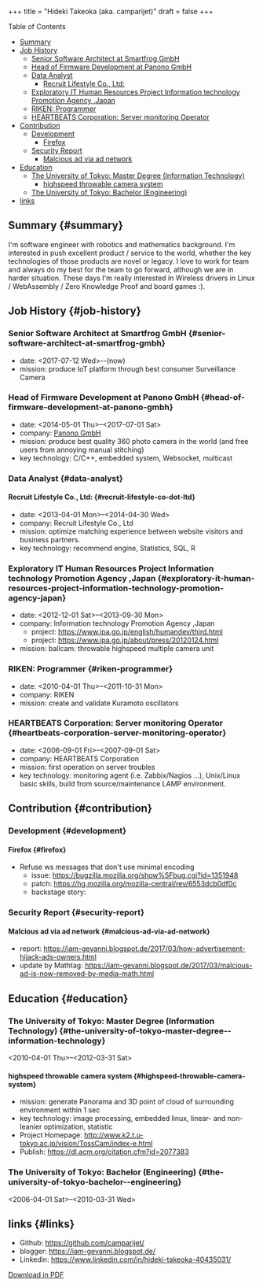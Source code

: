 +++
title = "Hideki Takeoka (aka. camparijet)"
draft = false
+++

<div class="ox-hugo-toc toc">
<div></div>

<div class="heading">Table of Contents</div>

- [Summary](#summary)
- [Job History](#job-history)
    - [Senior Software Architect at Smartfrog GmbH](#senior-software-architect-at-smartfrog-gmbh)
    - [Head of Firmware Development at Panono GmbH](#head-of-firmware-development-at-panono-gmbh)
    - [Data Analyst](#data-analyst)
        - [Recruit Lifestyle Co., Ltd:](#recruit-lifestyle-co-dot-ltd)
    - [Exploratory IT Human Resources Project Information technology Promotion Agency ,Japan](#exploratory-it-human-resources-project-information-technology-promotion-agency-japan)
    - [RIKEN: Programmer](#riken-programmer)
    - [HEARTBEATS Corporation: Server monitoring Operator](#heartbeats-corporation-server-monitoring-operator)
- [Contribution](#contribution)
    - [Development](#development)
        - [Firefox](#firefox)
    - [Security Report](#security-report)
        - [Malcious ad via ad network](#malcious-ad-via-ad-network)
- [Education](#education)
    - [The University of Tokyo: Master Degree (Information Technology)](#the-university-of-tokyo-master-degree--information-technology)
        - [highspeed throwable camera system](#highspeed-throwable-camera-system)
    - [The University of Tokyo: Bachelor (Engineering)](#the-university-of-tokyo-bachelor--engineering)
- [links](#links)

</div>
<!--endtoc-->



## Summary {#summary}

I'm software engineer with robotics and mathematics background. I'm interested in push excellent product / service to the world, whether the key technologies of those products are novel or legacy. I love to work for team and always do my best for the team to go forward, although we are in harder situation. These days I'm really interested in Wireless drivers in Linux / WebAssembly / Zero Knowledge Proof and board games :).


## Job History {#job-history}


### Senior Software Architect at Smartfrog GmbH {#senior-software-architect-at-smartfrog-gmbh}

-   date: <span class="timestamp-wrapper"><span class="timestamp">&lt;2017-07-12 Wed&gt;</span></span>--(now)
-   mission: produce IoT platform through best consumer Surveillance Camera


### Head of Firmware Development at Panono GmbH {#head-of-firmware-development-at-panono-gmbh}

-   date: <span class="timestamp-wrapper"><span class="timestamp">&lt;2014-05-01 Thu&gt;&#x2013;&lt;2017-07-01 Sat&gt;</span></span>
-   company: [Panono GmbH](https://www.panono.com/)
-   mission: produce best quality 360 photo camera in the world (and free users from annoying manual stitching)
-   key technology: C/C++, embedded system, Websocket, multicast


### Data Analyst {#data-analyst}


#### Recruit Lifestyle Co., Ltd: {#recruit-lifestyle-co-dot-ltd}

-   date: <span class="timestamp-wrapper"><span class="timestamp">&lt;2013-04-01 Mon&gt;&#x2013;&lt;2014-04-30 Wed&gt;</span></span>
-   company: Recruit Lifestyle Co., Ltd
-   mission: optimize matching experience between website visitors and business partners.
-   key technology: recommend engine, Statistics, SQL, R


### Exploratory IT Human Resources Project Information technology Promotion Agency ,Japan {#exploratory-it-human-resources-project-information-technology-promotion-agency-japan}

-   date: <span class="timestamp-wrapper"><span class="timestamp">&lt;2012-12-01 Sat&gt;&#x2013;&lt;2013-09-30 Mon&gt;</span></span>
-   company: Information technology Promotion Agency ,Japan
    -   project: <https://www.ipa.go.jp/english/humandev/third.html>
    -   project: <https://www.ipa.go.jp/about/press/20120124.html>
-   mission: ballcam: throwable highspeed multiple camera unit


### RIKEN: Programmer {#riken-programmer}

-   date: <span class="timestamp-wrapper"><span class="timestamp">&lt;2010-04-01 Thu&gt;&#x2013;&lt;2011-10-31 Mon&gt;</span></span>
-   company: RIKEN
-   mission: create and validate Kuramoto oscillators


### HEARTBEATS Corporation: Server monitoring Operator {#heartbeats-corporation-server-monitoring-operator}

-   date: <span class="timestamp-wrapper"><span class="timestamp">&lt;2006-09-01 Fri&gt;&#x2013;&lt;2007-09-01 Sat&gt;</span></span>
-   company: HEARTBEATS Corporation
-   mission: first operation on server troubles
-   key technology: monitoring agent (i.e. Zabbix/Nagios ...), Unix/Linux basic skills, build from source/maintenance LAMP environment.


## Contribution {#contribution}


### Development {#development}


#### Firefox {#firefox}

-   Refuse ws messages that don't use minimal encoding
    -   issue: <https://bugzilla.mozilla.org/show%5Fbug.cgi?id=1351948>
    -   patch: <https://hg.mozilla.org/mozilla-central/rev/6553dcb0df0c>
    -   backstage story:


### Security Report {#security-report}


#### Malcious ad via ad network {#malcious-ad-via-ad-network}

-   report: <https://iam-gevanni.blogspot.de/2017/03/how-advertisement-hijack-ads-owners.html>
-   update by Mathtag: <https://iam-gevanni.blogspot.de/2017/03/malcious-ad-is-now-removed-by-media-math.html>


## Education {#education}


### The University of Tokyo: Master Degree (Information Technology) {#the-university-of-tokyo-master-degree--information-technology}

<span class="timestamp-wrapper"><span class="timestamp">&lt;2010-04-01 Thu&gt;&#x2013;&lt;2012-03-31 Sat&gt;</span></span>


#### highspeed throwable camera system {#highspeed-throwable-camera-system}

-   mission: generate Panorama and 3D point of cloud of surrounding environment within 1 sec
-   key technology: image processing, embedded linux, linear- and non-leanier optimization, statistic
-   Project Homepage: <http://www.k2.t.u-tokyo.ac.jp/vision/TossCam/index-e.html>
-   Publish: <https://dl.acm.org/citation.cfm?id=2077383>


### The University of Tokyo: Bachelor (Engineering) {#the-university-of-tokyo-bachelor--engineering}

<span class="timestamp-wrapper"><span class="timestamp">&lt;2006-04-01 Sat&gt;&#x2013;&lt;2010-03-31 Wed&gt;</span></span>


## links {#links}

-   Github: <https://github.com/camparijet/>
-   blogger: <https://iam-gevanni.blogspot.de/>
-   Linkedin: <https://www.linkedin.com/in/hideki-takeoka-40435031/>

[Download in PDF](http://camparijet.github.io/cv/index.pdf)
